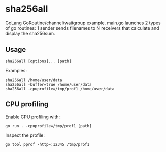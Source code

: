 # sha256all

GoLang GoRoutine/channel/waitgroup example. main.go launches 2 types of go routines: 1 sender sends filenames to N receivers that calculate and display the sha256sum.

## Usage

    sha256all [options]... [path]

Examples:

    sha256all /home/user/data
    sha256all -buffer=true /home/user/data
    sha256all -cpuprofile=/tmp/prof1 /home/user/data

## CPU profiling

Enable CPU profiling with:

    go run . -cpuprofile=/tmp/prof1 [path]

Inspect the profile:

    go tool pprof -http=:12345 /tmp/prof1
